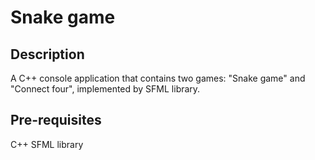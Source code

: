 # Snake game
## Description
A C++ console application that contains two games: "Snake game" and "Connect four", implemented by SFML library.

## Pre-requisites
C++ SFML library
